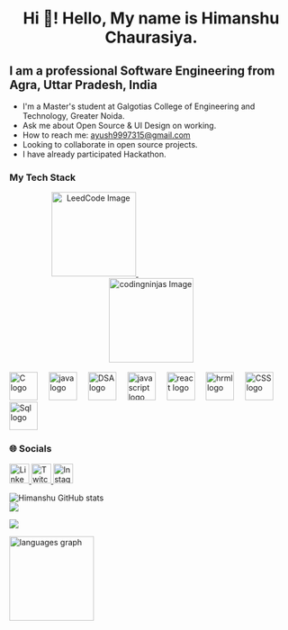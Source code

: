 <h1 align="center">Hi 👋! Hello, My name is Himanshu Chaurasiya.</h1>
<h2>I am a professional Software Engineering from Agra, Uttar Pradesh, India</h2>

- I'm a Master's student at Galgotias College of Engineering and Technology, Greater Noida.
- Ask me about Open Source & UI Design on working. 
- How to reach me: ayush9997315@gmail.com
- Looking to collaborate in open source projects.
- I have already participated Hackathon.

###  My Tech Stack

<div align="center">

<a href="https://leetcode.com/Himanshu9997/" target="_blank" rel="noopener noreferrer">
  <img src="https://th.bing.com/th?id=OIP.tQl87Uu6ExLiN0G77N2howHaHa&w=250&h=250&c=8&rs=1&qlt=90&o=6&pid=3.1&rm=2" height="150" padding="10px" alt="LeedCode Image">
</a>
 
<img width="200" />
  
<a href="https://www.codingninjas.com/studio/profile/HimanshuCode" target="_blank" rel="noopener noreferrer">
  <img src="https://successinsightsindia.com/wp-content/uploads/2022/02/Coding-Ninjas-Logo.jpg" height="150" padding="10px" alt="codingninjas Image">
</a>

</div>

<br>

<div align="left">

  <img src="https://static.skillshare.com/uploads/video/thumbnails/b9455fc40a4053509ef0a77b8ddb6a51/original" height="50" alt="C logo"  />
  <img width="12" />
  <img src="https://www.iteindia.in/wp-content/uploads/2018/08/Java.jpg" height="50" alt="java logo"  />
  <img width="12" />
  <img src="https://i.ytimg.com/vi/lq60Vfa_U4U/maxresdefault.jpg" height="50" alt="DSA logo"  />
  <img width="12" />
  <img src="https://cdn.jsdelivr.net/gh/devicons/devicon/icons/javascript/javascript-original.svg" height="50" alt="javascript logo"  />
  <img width="12" />
  <img src="https://cdn.jsdelivr.net/gh/devicons/devicon/icons/react/react-original.svg" height="50" alt="react logo"  />
  <img width="12" />
  <img src="https://th.bing.com/th/id/OIP.CYAMXqfgsWg3Ix91RJbbYAHaHa?w=218&h=218&c=7&r=0&o=5&pid=1.7" height="50" alt="hrml logo"  />
  <img width="12" />
  <img src="https://cdn.mos.cms.futurecdn.net/0a795e0c6e29d02b02aa2903109f07b6-1200-80.jpg" height="50" alt="CSS logo" />
  <img width="12" />
  <img src="https://www.freeiconspng.com/uploads/sql-database-icon-png-17.png" height="50" alt="Sql logo"  />
</div>

### 🌐 Socials

<div align="left">
  <a href="https://www.linkedin.com/in/himanshu-chaurasiya-6a46a125a/" target="_blank" rel="noopener noreferrer">
  <img src="https://img.shields.io/static/v1?message=LinkedIn&logo=linkedin&label=&color=0077B5&logoColor=white&labelColor=&style=for-the-badge" height="35" alt="LinkedIn">
</a>

<a href="https://twitter.com/Himanshuch58449" target="_blank" rel="noopener noreferrer">
  <img src="https://img.shields.io/static/v1?message=Twitch&logo=twitch&label=&color=9146FF&logoColor=white&labelColor=&style=for-the-badge" height="35" alt="Twitch">
</a>

  <a href="https://www.instagram.com/2663himanshu/?hl=en" >
  <img src="https://img.shields.io/static/v1?message=Instagram&logo=instagram&label=&color=E4405F&logoColor=white&labelColor=&style=for-the-badge" height="35" alt="Instagram">
</a>


![Himanshu GitHub stats](https://github-readme-stats.vercel.app/api?username=himanshu9997&show_icons=true&theme=FFFFFF)</br>
![](https://github-readme-streak-stats.herokuapp.com/?user=narayan2111&theme=swift&hide_border=false&bg_color=FFFFFF)<br/>

![](https://github-readme-stats.vercel.app/api/top-langs/?username=himanshu9997&theme=swift&hide_border=false&include_all_commits=true&count_private=false&layout=compact&bg_color=FFFFFF)


<img src="https://github-readme-stats.vercel.app/api/top-langs?username=himanshu9997&locale=en&hide_title=false&layout=compact&card_width=320&langs_count=8&theme=dracula&hide_border=false&langs=c,java,javascript,react,html,css,sql" height="150" alt="languages graph"  />

###

<br clear="both">

###
